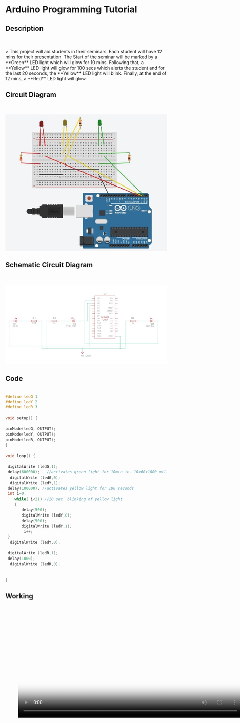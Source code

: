  # Arduino Programming Tutorial

## Description
<br>
<br>
> This project will aid students in their seminars. Each student will have 12 mins for their presentation. The Start of the seminar will be marked by a **Green**<!-- class = "animated infinite bounce" style = "color: green;" --> LED light which will glow for 10 mins. Following that, a **Yellow**<!-- class = "animated infinite bounce" style = "color: yellow;" --> LED light will glow for 100 secs which alerts the student and for the last 20 seconds, the **Yellow**<!-- class = "animated infinite bounce" style = "color: yellow;" --> LED light will blink. Finally, at the end of 12 mins, a  **Red**<!-- class = "animated infinite bounce" style = "color: red;" --> LED light will glow.


## Circuit Diagram
<br>

![Circuit Diagram](Images/Circuit_Diagram_1.jpg "Circuit Diagram")


## Schematic Circuit Diagram
<br>

![Schematic Circuit Diagram](Images/Schematic_Circuit_Diagram.jpg)

## Code


```C++

#define ledG 1
#define ledY 2
#define ledR 3

void setup() {
  
pinMode(ledG, OUTPUT);
pinMode(ledY, OUTPUT);
pinMode(ledR, OUTPUT);
}

void loop() {

 digitalWrite (ledG,1);
 delay(600000);   //activates green light for 10min ie. 10x60x1000 millisec
  digitalWrite (ledG,0); 
  digitalWrite (ledY,1);
 delay(100000); //activates yellow light for 100 seconds 
 int i=0;
    while( i<21) //20 sec  blinking of yellow light
    {  
       delay(500); 
       digitalWrite (ledY,0);
       delay(500);
       digitalWrite (ledY,1);
        i++;
 }
  digitalWrite (ledY,0);
  
 digitalWrite (ledR,1);
 delay(1000);
  digitalWrite (ledR,0);
 

}

```


## Working



<figure class="video_container">
  <video controls="true" width=700
   poster="Images/Preview.jpg">
    <source src="Images/VID_20220612172500.mp4" type="video/mp4">
  </video>
</figure>
